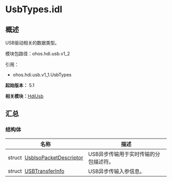 # UsbTypes.idl


## 概述

USB驱动相关的数据类型。

模块包路径：ohos.hdi.usb.v1_2

引用：

- ohos.hdi.usb.v1_1.UsbTypes

**起始版本：** 5.1

**相关模块：**[HdiUsb](_hdi_usb_v1_2.md)


## 汇总


### 结构体

| 名称 | 描述 | 
| -------- | -------- |
| struct&nbsp;&nbsp;[UsbIsoPacketDescriptor](_usb_iso_packet_descriptor.md) | USB异步传输用于实时传输的分包描述符。 | 
| struct&nbsp;&nbsp;[USBTransferInfo](_u_s_b_transfer_info.md) | USB异步传输入参信息。 | 
